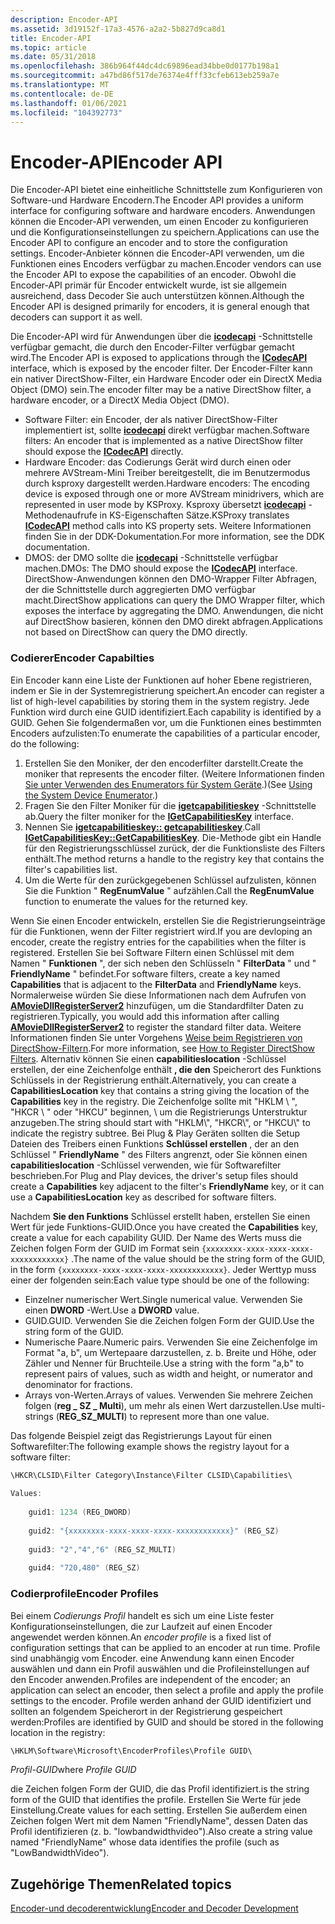 ```yaml
---
description: Encoder-API
ms.assetid: 3d19152f-17a3-4576-a2a2-5b827d9ca8d1
title: Encoder-API
ms.topic: article
ms.date: 05/31/2018
ms.openlocfilehash: 386b964f44dc4dc69896ead34bbe0d0177b198a1
ms.sourcegitcommit: a47bd86f517de76374e4fff33cfeb613eb259a7e
ms.translationtype: MT
ms.contentlocale: de-DE
ms.lasthandoff: 01/06/2021
ms.locfileid: "104392773"
---
```

# <a name="encoder-api"></a><span data-ttu-id="e6804-103">Encoder-API</span><span class="sxs-lookup"><span data-stu-id="e6804-103">Encoder API</span></span>

<span data-ttu-id="e6804-104">Die Encoder-API bietet eine einheitliche Schnittstelle zum Konfigurieren von Software-und Hardware Encodern.</span><span class="sxs-lookup"><span data-stu-id="e6804-104">The Encoder API provides a uniform interface for configuring software and hardware encoders.</span></span> <span data-ttu-id="e6804-105">Anwendungen können die Encoder-API verwenden, um einen Encoder zu konfigurieren und die Konfigurationseinstellungen zu speichern.</span><span class="sxs-lookup"><span data-stu-id="e6804-105">Applications can use the Encoder API to configure an encoder and to store the configuration settings.</span></span> <span data-ttu-id="e6804-106">Encoder-Anbieter können die Encoder-API verwenden, um die Funktionen eines Encoders verfügbar zu machen.</span><span class="sxs-lookup"><span data-stu-id="e6804-106">Encoder vendors can use the Encoder API to expose the capabilities of an encoder.</span></span> <span data-ttu-id="e6804-107">Obwohl die Encoder-API primär für Encoder entwickelt wurde, ist sie allgemein ausreichend, dass Decoder Sie auch unterstützen können.</span><span class="sxs-lookup"><span data-stu-id="e6804-107">Although the Encoder API is designed primarily for encoders, it is general enough that decoders can support it as well.</span></span>

<span data-ttu-id="e6804-108">Die Encoder-API wird für Anwendungen über die [**icodecapi**](/windows/desktop/api/Strmif/nn-strmif-icodecapi) -Schnittstelle verfügbar gemacht, die durch den Encoder-Filter verfügbar gemacht wird.</span><span class="sxs-lookup"><span data-stu-id="e6804-108">The Encoder API is exposed to applications through the [**ICodecAPI**](/windows/desktop/api/Strmif/nn-strmif-icodecapi) interface, which is exposed by the encoder filter.</span></span> <span data-ttu-id="e6804-109">Der Encoder-Filter kann ein nativer DirectShow-Filter, ein Hardware Encoder oder ein DirectX Media Object (DMO) sein.</span><span class="sxs-lookup"><span data-stu-id="e6804-109">The encoder filter may be a native DirectShow filter, a hardware encoder, or a DirectX Media Object (DMO).</span></span>

-   <span data-ttu-id="e6804-110">Software Filter: ein Encoder, der als nativer DirectShow-Filter implementiert ist, sollte [**icodecapi**](/windows/desktop/api/Strmif/nn-strmif-icodecapi) direkt verfügbar machen.</span><span class="sxs-lookup"><span data-stu-id="e6804-110">Software filters: An encoder that is implemented as a native DirectShow filter should expose the [**ICodecAPI**](/windows/desktop/api/Strmif/nn-strmif-icodecapi) directly.</span></span>
-   <span data-ttu-id="e6804-111">Hardware Encoder: das Codierungs Gerät wird durch einen oder mehrere AVStream-Mini Treiber bereitgestellt, die im Benutzermodus durch ksproxy dargestellt werden.</span><span class="sxs-lookup"><span data-stu-id="e6804-111">Hardware encoders: The encoding device is exposed through one or more AVStream minidrivers, which are represented in user mode by KSProxy.</span></span> <span data-ttu-id="e6804-112">Ksproxy übersetzt [**icodecapi**](/windows/desktop/api/Strmif/nn-strmif-icodecapi) -Methodenaufrufe in KS-Eigenschaften Sätze.</span><span class="sxs-lookup"><span data-stu-id="e6804-112">KSProxy translates [**ICodecAPI**](/windows/desktop/api/Strmif/nn-strmif-icodecapi) method calls into KS property sets.</span></span> <span data-ttu-id="e6804-113">Weitere Informationen finden Sie in der DDK-Dokumentation.</span><span class="sxs-lookup"><span data-stu-id="e6804-113">For more information, see the DDK documentation.</span></span>
-   <span data-ttu-id="e6804-114">DMOS: der DMO sollte die [**icodecapi**](/windows/desktop/api/Strmif/nn-strmif-icodecapi) -Schnittstelle verfügbar machen.</span><span class="sxs-lookup"><span data-stu-id="e6804-114">DMOs: The DMO should expose the [**ICodecAPI**](/windows/desktop/api/Strmif/nn-strmif-icodecapi) interface.</span></span> <span data-ttu-id="e6804-115">DirectShow-Anwendungen können den DMO-Wrapper Filter Abfragen, der die Schnittstelle durch aggregierten DMO verfügbar macht.</span><span class="sxs-lookup"><span data-stu-id="e6804-115">DirectShow applications can query the DMO Wrapper filter, which exposes the interface by aggregating the DMO.</span></span> <span data-ttu-id="e6804-116">Anwendungen, die nicht auf DirectShow basieren, können den DMO direkt abfragen.</span><span class="sxs-lookup"><span data-stu-id="e6804-116">Applications not based on DirectShow can query the DMO directly.</span></span>

### <a name="encoder-capabilties"></a><span data-ttu-id="e6804-117">Codierer</span><span class="sxs-lookup"><span data-stu-id="e6804-117">Encoder Capabilties</span></span>

<span data-ttu-id="e6804-118">Ein Encoder kann eine Liste der Funktionen auf hoher Ebene registrieren, indem er Sie in der Systemregistrierung speichert.</span><span class="sxs-lookup"><span data-stu-id="e6804-118">An encoder can register a list of high-level capabilities by storing them in the system registry.</span></span> <span data-ttu-id="e6804-119">Jede Funktion wird durch eine GUID identifiziert.</span><span class="sxs-lookup"><span data-stu-id="e6804-119">Each capability is identified by a GUID.</span></span> <span data-ttu-id="e6804-120">Gehen Sie folgendermaßen vor, um die Funktionen eines bestimmten Encoders aufzulisten:</span><span class="sxs-lookup"><span data-stu-id="e6804-120">To enumerate the capabilities of a particular encoder, do the following:</span></span>

1.  <span data-ttu-id="e6804-121">Erstellen Sie den Moniker, der den encoderfilter darstellt.</span><span class="sxs-lookup"><span data-stu-id="e6804-121">Create the moniker that represents the encoder filter.</span></span> <span data-ttu-id="e6804-122">(Weitere Informationen finden [Sie unter Verwenden des Enumerators für System Geräte](using-the-system-device-enumerator.md).)</span><span class="sxs-lookup"><span data-stu-id="e6804-122">(See [Using the System Device Enumerator](using-the-system-device-enumerator.md).)</span></span>
2.  <span data-ttu-id="e6804-123">Fragen Sie den Filter Moniker für die [**igetcapabilitieskey**](/windows/desktop/api/Strmif/nn-strmif-igetcapabilitieskey) -Schnittstelle ab.</span><span class="sxs-lookup"><span data-stu-id="e6804-123">Query the filter moniker for the [**IGetCapabilitiesKey**](/windows/desktop/api/Strmif/nn-strmif-igetcapabilitieskey) interface.</span></span>
3.  <span data-ttu-id="e6804-124">Nennen Sie [**igetcapabilitieskey:: getcapabilitieskey**](/windows/desktop/api/Strmif/nf-strmif-igetcapabilitieskey-getcapabilitieskey).</span><span class="sxs-lookup"><span data-stu-id="e6804-124">Call [**IGetCapabilitiesKey::GetCapabilitiesKey**](/windows/desktop/api/Strmif/nf-strmif-igetcapabilitieskey-getcapabilitieskey).</span></span> <span data-ttu-id="e6804-125">Die-Methode gibt ein Handle für den Registrierungsschlüssel zurück, der die Funktionsliste des Filters enthält.</span><span class="sxs-lookup"><span data-stu-id="e6804-125">The method returns a handle to the registry key that contains the filter's capabilities list.</span></span>
4.  <span data-ttu-id="e6804-126">Um die Werte für den zurückgegebenen Schlüssel aufzulisten, können Sie die Funktion " **RegEnumValue** " aufzählen.</span><span class="sxs-lookup"><span data-stu-id="e6804-126">Call the **RegEnumValue** function to enumerate the values for the returned key.</span></span>

<span data-ttu-id="e6804-127">Wenn Sie einen Encoder entwickeln, erstellen Sie die Registrierungseinträge für die Funktionen, wenn der Filter registriert wird.</span><span class="sxs-lookup"><span data-stu-id="e6804-127">If you are devloping an encoder, create the registry entries for the capabilities when the filter is registered.</span></span> <span data-ttu-id="e6804-128">Erstellen Sie bei Software Filtern einen Schlüssel mit dem Namen " **Funktionen** ", der sich neben den Schlüsseln " **FilterData** " und " **FriendlyName** " befindet.</span><span class="sxs-lookup"><span data-stu-id="e6804-128">For software filters, create a key named **Capabilities** that is adjacent to the **FilterData** and **FriendlyName** keys.</span></span> <span data-ttu-id="e6804-129">Normalerweise würden Sie diese Informationen nach dem Aufrufen von [**AMovieDllRegisterServer2**](amoviedllregisterserver2.md) hinzufügen, um die Standardfilter Daten zu registrieren.</span><span class="sxs-lookup"><span data-stu-id="e6804-129">Typically, you would add this information after calling [**AMovieDllRegisterServer2**](amoviedllregisterserver2.md) to register the standard filter data.</span></span> <span data-ttu-id="e6804-130">Weitere Informationen finden Sie unter Vorgehens [Weise beim Registrieren von DirectShow-Filtern](how-to-register-directshow-filters.md).</span><span class="sxs-lookup"><span data-stu-id="e6804-130">For more information, see [How to Register DirectShow Filters](how-to-register-directshow-filters.md).</span></span> <span data-ttu-id="e6804-131">Alternativ können Sie einen **capabilitieslocation** -Schlüssel erstellen, der eine Zeichenfolge enthält **, die den** Speicherort des Funktions Schlüssels in der Registrierung enthält.</span><span class="sxs-lookup"><span data-stu-id="e6804-131">Alternatively, you can create a **CapabilitiesLocation** key that contains a string giving the location of the **Capabilities** key in the registry.</span></span> <span data-ttu-id="e6804-132">Die Zeichenfolge sollte mit "HKLM \\ ", "HKCR \\ " oder "HKCU" beginnen, \\ um die Registrierungs Unterstruktur anzugeben.</span><span class="sxs-lookup"><span data-stu-id="e6804-132">The string should start with "HKLM\\", "HKCR\\", or "HKCU\\" to indicate the registry subtree.</span></span> <span data-ttu-id="e6804-133">Bei Plug & Play Geräten sollten die Setup Dateien des Treibers einen Funktions **Schlüssel erstellen** , der an den Schlüssel " **FriendlyName** " des Filters angrenzt, oder Sie können einen **capabilitieslocation** -Schlüssel verwenden, wie für Softwarefilter beschrieben.</span><span class="sxs-lookup"><span data-stu-id="e6804-133">For Plug and Play devices, the driver's setup files should create a **Capabilities** key adjacent to the filter's **FriendlyName** key, or it can use a **CapabilitiesLocation** key as described for software filters.</span></span>

<span data-ttu-id="e6804-134">Nachdem **Sie den Funktions** Schlüssel erstellt haben, erstellen Sie einen Wert für jede Funktions-GUID.</span><span class="sxs-lookup"><span data-stu-id="e6804-134">Once you have created the **Capabilities** key, create a value for each capability GUID.</span></span> <span data-ttu-id="e6804-135">Der Name des Werts muss die Zeichen folgen Form der GUID im Format sein `{xxxxxxxx-xxxx-xxxx-xxxx-xxxxxxxxxxxx}` .</span><span class="sxs-lookup"><span data-stu-id="e6804-135">The name of the value should be the string form of the GUID, in the form `{xxxxxxxx-xxxx-xxxx-xxxx-xxxxxxxxxxxx}`.</span></span> <span data-ttu-id="e6804-136">Jeder Werttyp muss einer der folgenden sein:</span><span class="sxs-lookup"><span data-stu-id="e6804-136">Each value type should be one of the following:</span></span>

-   <span data-ttu-id="e6804-137">Einzelner numerischer Wert.</span><span class="sxs-lookup"><span data-stu-id="e6804-137">Single numerical value.</span></span> <span data-ttu-id="e6804-138">Verwenden Sie einen **DWORD** -Wert.</span><span class="sxs-lookup"><span data-stu-id="e6804-138">Use a **DWORD** value.</span></span>
-   <span data-ttu-id="e6804-139">GUID.</span><span class="sxs-lookup"><span data-stu-id="e6804-139">GUID.</span></span> <span data-ttu-id="e6804-140">Verwenden Sie die Zeichen folgen Form der GUID.</span><span class="sxs-lookup"><span data-stu-id="e6804-140">Use the string form of the GUID.</span></span>
-   <span data-ttu-id="e6804-141">Numerische Paare.</span><span class="sxs-lookup"><span data-stu-id="e6804-141">Numeric pairs.</span></span> <span data-ttu-id="e6804-142">Verwenden Sie eine Zeichenfolge im Format "a, b", um Wertepaare darzustellen, z. b. Breite und Höhe, oder Zähler und Nenner für Bruchteile.</span><span class="sxs-lookup"><span data-stu-id="e6804-142">Use a string with the form "a,b" to represent pairs of values, such as width and height, or numerator and denominator for fractions.</span></span>
-   <span data-ttu-id="e6804-143">Arrays von-Werten.</span><span class="sxs-lookup"><span data-stu-id="e6804-143">Arrays of values.</span></span> <span data-ttu-id="e6804-144">Verwenden Sie mehrere Zeichen folgen (**reg \_ SZ \_ Multi**), um mehr als einen Wert darzustellen.</span><span class="sxs-lookup"><span data-stu-id="e6804-144">Use multi-strings (**REG\_SZ\_MULTI**) to represent more than one value.</span></span>

<span data-ttu-id="e6804-145">Das folgende Beispiel zeigt das Registrierungs Layout für einen Softwarefilter:</span><span class="sxs-lookup"><span data-stu-id="e6804-145">The following example shows the registry layout for a software filter:</span></span>


```C++
\HKCR\CLSID\Filter Category\Instance\Filter CLSID\Capabilities\
    
Values: 
    
    guid1: 1234 (REG_DWORD)   
    
    guid2: "{xxxxxxxx-xxxx-xxxx-xxxx-xxxxxxxxxxxx}" (REG_SZ)
    
    guid3: "2","4","6" (REG_SZ_MULTI)
    
    guid4: "720,480" (REG_SZ) 
```



### <a name="encoder-profiles"></a><span data-ttu-id="e6804-146">Codierprofile</span><span class="sxs-lookup"><span data-stu-id="e6804-146">Encoder Profiles</span></span>

<span data-ttu-id="e6804-147">Bei einem *Codierungs Profil* handelt es sich um eine Liste fester Konfigurationseinstellungen, die zur Laufzeit auf einen Encoder angewendet werden können.</span><span class="sxs-lookup"><span data-stu-id="e6804-147">An *encoder profile* is a fixed list of configuration settings that can be applied to an encoder at run time.</span></span> <span data-ttu-id="e6804-148">Profile sind unabhängig vom Encoder. eine Anwendung kann einen Encoder auswählen und dann ein Profil auswählen und die Profileinstellungen auf den Encoder anwenden.</span><span class="sxs-lookup"><span data-stu-id="e6804-148">Profiles are independent of the encoder; an application can select an encoder, then select a profile and apply the profile settings to the encoder.</span></span> <span data-ttu-id="e6804-149">Profile werden anhand der GUID identifiziert und sollten an folgendem Speicherort in der Registrierung gespeichert werden:</span><span class="sxs-lookup"><span data-stu-id="e6804-149">Profiles are identified by GUID and should be stored in the following location in the registry:</span></span>


```C++
\HKLM\Software\Microsoft\EncoderProfiles\Profile GUID\
```



<span data-ttu-id="e6804-150">*Profil-GUID*</span><span class="sxs-lookup"><span data-stu-id="e6804-150">where *Profile GUID*</span></span>

<span data-ttu-id="e6804-151">die Zeichen folgen Form der GUID, die das Profil identifiziert.</span><span class="sxs-lookup"><span data-stu-id="e6804-151">is the string form of the GUID that identifies the profile.</span></span> <span data-ttu-id="e6804-152">Erstellen Sie Werte für jede Einstellung.</span><span class="sxs-lookup"><span data-stu-id="e6804-152">Create values for each setting.</span></span> <span data-ttu-id="e6804-153">Erstellen Sie außerdem einen Zeichen folgen Wert mit dem Namen "FriendlyName", dessen Daten das Profil identifizieren (z. b. "lowbandwidthvideo").</span><span class="sxs-lookup"><span data-stu-id="e6804-153">Also create a string value named "FriendlyName" whose data identifies the profile (such as "LowBandwidthVideo").</span></span>

## <a name="related-topics"></a><span data-ttu-id="e6804-154">Zugehörige Themen</span><span class="sxs-lookup"><span data-stu-id="e6804-154">Related topics</span></span>

<dl> <dt>

[<span data-ttu-id="e6804-155">Encoder-und decoderentwicklung</span><span class="sxs-lookup"><span data-stu-id="e6804-155">Encoder and Decoder Development</span></span>](encoder-and-decoder-development.md)
</dt> </dl>

 

 



